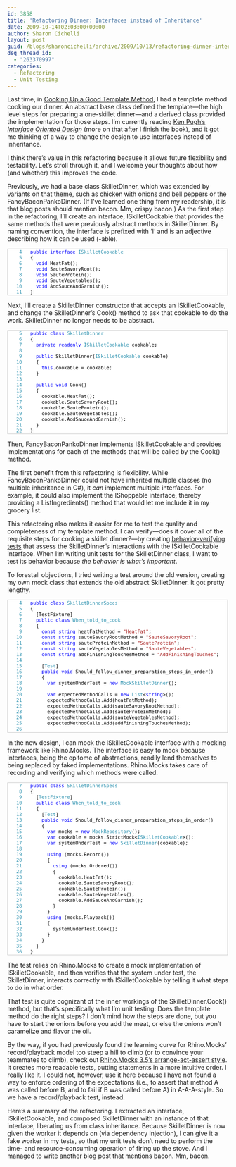```yaml
---
id: 3858
title: 'Refactoring Dinner: Interfaces instead of Inheritance'
date: 2009-10-14T02:03:00+00:00
author: Sharon Cichelli
layout: post
guid: /blogs/sharoncichelli/archive/2009/10/13/refactoring-dinner-interfaces-instead-of-inheritance.aspx
dsq_thread_id:
  - "263370997"
categories:
  - Refactoring
  - Unit Testing
---
```

Last time, in [Cooking Up a Good Template Method](/blogs/sharoncichelli/archive/2009/08/29/cooking-up-a-good-template-method.aspx), I had a template method cooking our dinner. An abstract base class defined the template&mdash;the high level steps for preparing a one-skillet dinner&mdash;and a derived class provided the implementation for those steps. I&#8217;m currently reading [Ken Pugh&#8217;s _Interface Oriented Design_](http://www.pragprog.com/titles/kpiod/interface-oriented-design) (more on that after I finish the book), and it got me thinking of a way to change the design to use interfaces instead of inheritance.

I think there&#8217;s value in this refactoring because it allows future flexibility and testability. Let&#8217;s stroll through it, and I welcome your thoughts about how (and whether) this improves the code.

Previously, we had a base class SkilletDinner, which was extended by variants on that theme, such as chicken with onions and bell peppers or the FancyBaconPankoDinner. (If I&#8217;ve learned one thing from my readership, it is that blog posts should mention bacon. Mm, crispy bacon.) As the first step in the refactoring, I&#8217;ll create an interface, ISkilletCookable that provides the same methods that were previously abstract methods in SkilletDinner. By naming convention, the interface is prefixed with &#8216;I&#8217; and is an adjective describing how it can be used (-able).

<div style="font-family: Courier New;font-size: 8pt;color: black;background: white;border: 1px solid #ccc;overflow: auto;width: 500px">
  <pre style="margin: 0px"><span style="color: #2b91af">&nbsp;&nbsp;&nbsp;&nbsp;4</span>&nbsp;&nbsp; <span style="color: blue">public</span> <span style="color: blue">interface</span> <span style="color: #2b91af">ISkilletCookable</span></pre>
  
  <pre style="margin: 0px"><span style="color: #2b91af">&nbsp;&nbsp;&nbsp;&nbsp;5</span>&nbsp;&nbsp; {</pre>
  
  <pre style="margin: 0px"><span style="color: #2b91af">&nbsp;&nbsp;&nbsp;&nbsp;6</span>&nbsp;&nbsp; &nbsp; <span style="color: blue">void</span> HeatFat();</pre>
  
  <pre style="margin: 0px"><span style="color: #2b91af">&nbsp;&nbsp;&nbsp;&nbsp;7</span>&nbsp;&nbsp; &nbsp; <span style="color: blue">void</span> SauteSavoryRoot();</pre>
  
  <pre style="margin: 0px"><span style="color: #2b91af">&nbsp;&nbsp;&nbsp;&nbsp;8</span>&nbsp;&nbsp; &nbsp; <span style="color: blue">void</span> SauteProtein();</pre>
  
  <pre style="margin: 0px"><span style="color: #2b91af">&nbsp;&nbsp;&nbsp;&nbsp;9</span>&nbsp;&nbsp; &nbsp; <span style="color: blue">void</span> SauteVegetables();</pre>
  
  <pre style="margin: 0px"><span style="color: #2b91af">&nbsp;&nbsp;&nbsp;10</span>&nbsp;&nbsp; &nbsp; <span style="color: blue">void</span> AddSauceAndGarnish();</pre>
  
  <pre style="margin: 0px"><span style="color: #2b91af">&nbsp;&nbsp;&nbsp;11</span>&nbsp;&nbsp; }</pre>
</div>

Next, I&#8217;ll create a SkilletDinner constructor that accepts an ISkilletCookable, and change the SkilletDinner&#8217;s Cook() method to ask that cookable to do the work. SkilletDinner no longer needs to be abstract.

<div style="font-family: Courier New;font-size: 8pt;color: black;background: white;border: 1px solid #ccc;overflow: auto;width: 500px">
  <pre style="margin: 0px"><span style="color: #2b91af">&nbsp;&nbsp;&nbsp;&nbsp;5</span>&nbsp;&nbsp; <span style="color: blue">public</span> <span style="color: blue">class</span> <span style="color: #2b91af">SkilletDinner</span></pre>
  
  <pre style="margin: 0px"><span style="color: #2b91af">&nbsp;&nbsp;&nbsp;&nbsp;6</span>&nbsp;&nbsp; {</pre>
  
  <pre style="margin: 0px"><span style="color: #2b91af">&nbsp;&nbsp;&nbsp;&nbsp;7</span>&nbsp;&nbsp; &nbsp; <span style="color: blue">private</span> <span style="color: blue">readonly</span> <span style="color: #2b91af">ISkilletCookable</span> cookable;</pre>
  
  <pre style="margin: 0px"><span style="color: #2b91af">&nbsp;&nbsp;&nbsp;&nbsp;8</span>&nbsp;</pre>
  
  <pre style="margin: 0px"><span style="color: #2b91af">&nbsp;&nbsp;&nbsp;&nbsp;9</span>&nbsp;&nbsp; &nbsp; <span style="color: blue">public</span> SkilletDinner(<span style="color: #2b91af">ISkilletCookable</span> cookable)</pre>
  
  <pre style="margin: 0px"><span style="color: #2b91af">&nbsp;&nbsp;&nbsp;10</span>&nbsp;&nbsp; &nbsp; {</pre>
  
  <pre style="margin: 0px"><span style="color: #2b91af">&nbsp;&nbsp;&nbsp;11</span>&nbsp;&nbsp; &nbsp; &nbsp; <span style="color: blue">this</span>.cookable = cookable;</pre>
  
  <pre style="margin: 0px"><span style="color: #2b91af">&nbsp;&nbsp;&nbsp;12</span>&nbsp;&nbsp; &nbsp; }</pre>
  
  <pre style="margin: 0px"><span style="color: #2b91af">&nbsp;&nbsp;&nbsp;13</span>&nbsp;</pre>
  
  <pre style="margin: 0px"><span style="color: #2b91af">&nbsp;&nbsp;&nbsp;14</span>&nbsp;&nbsp; &nbsp; <span style="color: blue">public</span> <span style="color: blue">void</span> Cook()</pre>
  
  <pre style="margin: 0px"><span style="color: #2b91af">&nbsp;&nbsp;&nbsp;15</span>&nbsp;&nbsp; &nbsp; {</pre>
  
  <pre style="margin: 0px"><span style="color: #2b91af">&nbsp;&nbsp;&nbsp;16</span>&nbsp;&nbsp; &nbsp; &nbsp; cookable.HeatFat();</pre>
  
  <pre style="margin: 0px"><span style="color: #2b91af">&nbsp;&nbsp;&nbsp;17</span>&nbsp;&nbsp; &nbsp; &nbsp; cookable.SauteSavoryRoot();</pre>
  
  <pre style="margin: 0px"><span style="color: #2b91af">&nbsp;&nbsp;&nbsp;18</span>&nbsp;&nbsp; &nbsp; &nbsp; cookable.SauteProtein();</pre>
  
  <pre style="margin: 0px"><span style="color: #2b91af">&nbsp;&nbsp;&nbsp;19</span>&nbsp;&nbsp; &nbsp; &nbsp; cookable.SauteVegetables();</pre>
  
  <pre style="margin: 0px"><span style="color: #2b91af">&nbsp;&nbsp;&nbsp;20</span>&nbsp;&nbsp; &nbsp; &nbsp; cookable.AddSauceAndGarnish();</pre>
  
  <pre style="margin: 0px"><span style="color: #2b91af">&nbsp;&nbsp;&nbsp;21</span>&nbsp;&nbsp; &nbsp; }</pre>
  
  <pre style="margin: 0px"><span style="color: #2b91af">&nbsp;&nbsp;&nbsp;22</span>&nbsp;&nbsp; }</pre>
</div>

Then, FancyBaconPankoDinner implements ISkilletCookable and provides implementations for each of the methods that will be called by the Cook() method.

The first benefit from this refactoring is flexibility. While FancyBaconPankoDinner could not have inherited multiple classes (no multiple inheritance in C#), it _can_ implement multiple interfaces. For example, it could also implement the IShoppable interface, thereby providing a ListIngredients() method that would let me include it in my grocery list.

This refactoring also makes it easier for me to test the quality and completeness of my template method. I can verify&mdash;does it cover all of the requisite steps for cooking a skillet dinner?&mdash;by creating [behavior-verifying tests](http://martinfowler.com/articles/mocksArentStubs.html#ChoosingBetweenTheDifferences) that assess the SkilletDinner&#8217;s interactions with the ISkilletCookable interface. When I&#8217;m writing unit tests for the SkilletDinner class, I want to test its behavior because _the behavior is what&#8217;s important_.

To forestall objections, I tried writing a test around the old version, creating my own mock class that extends the old abstract SkilletDinner. It got pretty lengthy.

<div style="font-family: Courier New;font-size: 8pt;color: black;background: white;border: 1px solid #ccc;overflow: auto;height: 300px;width: 500px">
  <pre style="margin: 0px"><span style="color: #2b91af">&nbsp;&nbsp;&nbsp;&nbsp;4</span>&nbsp;&nbsp; <span style="color: blue">public</span> <span style="color: blue">class</span> <span style="color: #2b91af">SkilletDinnerSpecs</span></pre>
  
  <pre style="margin: 0px"><span style="color: #2b91af">&nbsp;&nbsp;&nbsp;&nbsp;5</span>&nbsp;&nbsp; {</pre>
  
  <pre style="margin: 0px"><span style="color: #2b91af">&nbsp;&nbsp;&nbsp;&nbsp;6</span>&nbsp;&nbsp; &nbsp; [TestFixture]</pre>
  
  <pre style="margin: 0px"><span style="color: #2b91af">&nbsp;&nbsp;&nbsp;&nbsp;7</span>&nbsp;&nbsp; &nbsp; <span style="color: blue">public</span> <span style="color: blue">class</span> <span style="color: #2b91af">When_told_to_cook</span></pre>
  
  <pre style="margin: 0px"><span style="color: #2b91af">&nbsp;&nbsp;&nbsp;&nbsp;8</span>&nbsp;&nbsp; &nbsp; {</pre>
  
  <pre style="margin: 0px"><span style="color: #2b91af">&nbsp;&nbsp;&nbsp;&nbsp;9</span>&nbsp;&nbsp; &nbsp; &nbsp; <span style="color: blue">const</span> <span style="color: blue">string</span> heatFatMethod = <span style="color: #a31515">"HeatFat"</span>;</pre>
  
  <pre style="margin: 0px"><span style="color: #2b91af">&nbsp;&nbsp;&nbsp;10</span>&nbsp;&nbsp; &nbsp; &nbsp; <span style="color: blue">const</span> <span style="color: blue">string</span> sauteSavoryRootMethod = <span style="color: #a31515">"SauteSavoryRoot"</span>;</pre>
  
  <pre style="margin: 0px"><span style="color: #2b91af">&nbsp;&nbsp;&nbsp;11</span>&nbsp;&nbsp; &nbsp; &nbsp; <span style="color: blue">const</span> <span style="color: blue">string</span> sauteProteinMethod = <span style="color: #a31515">"SauteProtein"</span>;</pre>
  
  <pre style="margin: 0px"><span style="color: #2b91af">&nbsp;&nbsp;&nbsp;12</span>&nbsp;&nbsp; &nbsp; &nbsp; <span style="color: blue">const</span> <span style="color: blue">string</span> sauteVegetablesMethod = <span style="color: #a31515">"SauteVegetables"</span>;</pre>
  
  <pre style="margin: 0px"><span style="color: #2b91af">&nbsp;&nbsp;&nbsp;13</span>&nbsp;&nbsp; &nbsp; &nbsp; <span style="color: blue">const</span> <span style="color: blue">string</span> addFinishingTouchesMethod = <span style="color: #a31515">"AddFinishingTouches"</span>;</pre>
  
  <pre style="margin: 0px"><span style="color: #2b91af">&nbsp;&nbsp;&nbsp;14</span>&nbsp;</pre>
  
  <pre style="margin: 0px"><span style="color: #2b91af">&nbsp;&nbsp;&nbsp;15</span>&nbsp;&nbsp; &nbsp; &nbsp; [<span style="color: #2b91af">Test</span>]</pre>
  
  <pre style="margin: 0px"><span style="color: #2b91af">&nbsp;&nbsp;&nbsp;16</span>&nbsp;&nbsp; &nbsp; &nbsp; <span style="color: blue">public</span> <span style="color: blue">void</span> Should_follow_dinner_preparation_steps_in_order()</pre>
  
  <pre style="margin: 0px"><span style="color: #2b91af">&nbsp;&nbsp;&nbsp;17</span>&nbsp;&nbsp; &nbsp; &nbsp; {</pre>
  
  <pre style="margin: 0px"><span style="color: #2b91af">&nbsp;&nbsp;&nbsp;18</span>&nbsp;&nbsp; &nbsp; &nbsp; &nbsp; <span style="color: blue">var</span> systemUnderTest = <span style="color: blue">new</span> <span style="color: #2b91af">MockSkilletDinner</span>();</pre>
  
  <pre style="margin: 0px"><span style="color: #2b91af">&nbsp;&nbsp;&nbsp;19</span>&nbsp;</pre>
  
  <pre style="margin: 0px"><span style="color: #2b91af">&nbsp;&nbsp;&nbsp;20</span>&nbsp;&nbsp; &nbsp; &nbsp; &nbsp; <span style="color: blue">var</span> expectedMethodCalls = <span style="color: blue">new</span> <span style="color: #2b91af">List</span>&lt;<span style="color: blue">string</span>&gt;();</pre>
  
  <pre style="margin: 0px"><span style="color: #2b91af">&nbsp;&nbsp;&nbsp;21</span>&nbsp;&nbsp; &nbsp; &nbsp; &nbsp; expectedMethodCalls.Add(heatFatMethod);</pre>
  
  <pre style="margin: 0px"><span style="color: #2b91af">&nbsp;&nbsp;&nbsp;22</span>&nbsp;&nbsp; &nbsp; &nbsp; &nbsp; expectedMethodCalls.Add(sauteSavoryRootMethod);</pre>
  
  <pre style="margin: 0px"><span style="color: #2b91af">&nbsp;&nbsp;&nbsp;23</span>&nbsp;&nbsp; &nbsp; &nbsp; &nbsp; expectedMethodCalls.Add(sauteProteinMethod);</pre>
  
  <pre style="margin: 0px"><span style="color: #2b91af">&nbsp;&nbsp;&nbsp;24</span>&nbsp;&nbsp; &nbsp; &nbsp; &nbsp; expectedMethodCalls.Add(sauteVegetablesMethod);</pre>
  
  <pre style="margin: 0px"><span style="color: #2b91af">&nbsp;&nbsp;&nbsp;25</span>&nbsp;&nbsp; &nbsp; &nbsp; &nbsp; expectedMethodCalls.Add(addFinishingTouchesMethod);</pre>
  
  <pre style="margin: 0px"><span style="color: #2b91af">&nbsp;&nbsp;&nbsp;26</span>&nbsp;</pre>
  
  <pre style="margin: 0px"><span style="color: #2b91af">&nbsp;&nbsp;&nbsp;27</span>&nbsp;&nbsp; &nbsp; &nbsp; &nbsp; systemUnderTest.Cook();</pre>
  
  <pre style="margin: 0px"><span style="color: #2b91af">&nbsp;&nbsp;&nbsp;28</span>&nbsp;</pre>
  
  <pre style="margin: 0px"><span style="color: #2b91af">&nbsp;&nbsp;&nbsp;29</span>&nbsp;&nbsp; &nbsp; &nbsp; &nbsp; <span style="color: #2b91af">Assert</span>.AreEqual(expectedMethodCalls.Count, systemUnderTest.CalledMethods.Count, <span style="color: #a31515">"Expected number of called methods did not equal actual."</span>);</pre>
  
  <pre style="margin: 0px"><span style="color: #2b91af">&nbsp;&nbsp;&nbsp;30</span>&nbsp;</pre>
  
  <pre style="margin: 0px"><span style="color: #2b91af">&nbsp;&nbsp;&nbsp;31</span>&nbsp;&nbsp; &nbsp; &nbsp; &nbsp; <span style="color: blue">for</span> (<span style="color: blue">int</span> i = 0; i &lt; expectedMethodCalls.Count; i++)</pre>
  
  <pre style="margin: 0px"><span style="color: #2b91af">&nbsp;&nbsp;&nbsp;32</span>&nbsp;&nbsp; &nbsp; &nbsp; &nbsp; {</pre>
  
  <pre style="margin: 0px"><span style="color: #2b91af">&nbsp;&nbsp;&nbsp;33</span>&nbsp;&nbsp; &nbsp; &nbsp; &nbsp; &nbsp; <span style="color: #2b91af">Assert</span>.AreEqual(expectedMethodCalls[i], systemUnderTest.CalledMethods[i]);</pre>
  
  <pre style="margin: 0px"><span style="color: #2b91af">&nbsp;&nbsp;&nbsp;34</span>&nbsp;&nbsp; &nbsp; &nbsp; &nbsp; }</pre>
  
  <pre style="margin: 0px"><span style="color: #2b91af">&nbsp;&nbsp;&nbsp;35</span>&nbsp;&nbsp; &nbsp; &nbsp; }</pre>
  
  <pre style="margin: 0px"><span style="color: #2b91af">&nbsp;&nbsp;&nbsp;36</span>&nbsp;</pre>
  
  <pre style="margin: 0px"><span style="color: #2b91af">&nbsp;&nbsp;&nbsp;37</span>&nbsp;&nbsp; &nbsp; &nbsp; <span style="color: blue">private</span> <span style="color: blue">class</span> <span style="color: #2b91af">MockSkilletDinner</span> : <span style="color: #2b91af">SkilletDinner</span></pre>
  
  <pre style="margin: 0px"><span style="color: #2b91af">&nbsp;&nbsp;&nbsp;38</span>&nbsp;&nbsp; &nbsp; &nbsp; {</pre>
  
  <pre style="margin: 0px"><span style="color: #2b91af">&nbsp;&nbsp;&nbsp;39</span>&nbsp;&nbsp; &nbsp; &nbsp; &nbsp; <span style="color: blue">public</span> <span style="color: blue">readonly</span> <span style="color: #2b91af">List</span>&lt;<span style="color: blue">string</span>&gt; CalledMethods = <span style="color: blue">new</span> <span style="color: #2b91af">List</span>&lt;<span style="color: blue">string</span>&gt;();</pre>
  
  <pre style="margin: 0px"><span style="color: #2b91af">&nbsp;&nbsp;&nbsp;40</span>&nbsp;</pre>
  
  <pre style="margin: 0px"><span style="color: #2b91af">&nbsp;&nbsp;&nbsp;41</span>&nbsp;&nbsp; &nbsp; &nbsp; &nbsp; <span style="color: blue">protected</span> <span style="color: blue">override</span> <span style="color: blue">void</span> HeatFat()</pre>
  
  <pre style="margin: 0px"><span style="color: #2b91af">&nbsp;&nbsp;&nbsp;42</span>&nbsp;&nbsp; &nbsp; &nbsp; &nbsp; {</pre>
  
  <pre style="margin: 0px"><span style="color: #2b91af">&nbsp;&nbsp;&nbsp;43</span>&nbsp;&nbsp; &nbsp; &nbsp; &nbsp; &nbsp; CalledMethods.Add(heatFatMethod);</pre>
  
  <pre style="margin: 0px"><span style="color: #2b91af">&nbsp;&nbsp;&nbsp;44</span>&nbsp;&nbsp; &nbsp; &nbsp; &nbsp; }</pre>
  
  <pre style="margin: 0px"><span style="color: #2b91af">&nbsp;&nbsp;&nbsp;45</span>&nbsp;</pre>
  
  <pre style="margin: 0px"><span style="color: #2b91af">&nbsp;&nbsp;&nbsp;46</span>&nbsp;&nbsp; &nbsp; &nbsp; &nbsp; <span style="color: blue">protected</span> <span style="color: blue">override</span> <span style="color: blue">void</span> SauteSavoryRoot()</pre>
  
  <pre style="margin: 0px"><span style="color: #2b91af">&nbsp;&nbsp;&nbsp;47</span>&nbsp;&nbsp; &nbsp; &nbsp; &nbsp; {</pre>
  
  <pre style="margin: 0px"><span style="color: #2b91af">&nbsp;&nbsp;&nbsp;48</span>&nbsp;&nbsp; &nbsp; &nbsp; &nbsp; &nbsp; CalledMethods.Add(sauteSavoryRootMethod);</pre>
  
  <pre style="margin: 0px"><span style="color: #2b91af">&nbsp;&nbsp;&nbsp;49</span>&nbsp;&nbsp; &nbsp; &nbsp; &nbsp; }</pre>
  
  <pre style="margin: 0px"><span style="color: #2b91af">&nbsp;&nbsp;&nbsp;50</span>&nbsp;</pre>
  
  <pre style="margin: 0px"><span style="color: #2b91af">&nbsp;&nbsp;&nbsp;51</span>&nbsp;&nbsp; &nbsp; &nbsp; &nbsp; <span style="color: blue">protected</span> <span style="color: blue">override</span> <span style="color: blue">void</span> SauteProtein()</pre>
  
  <pre style="margin: 0px"><span style="color: #2b91af">&nbsp;&nbsp;&nbsp;52</span>&nbsp;&nbsp; &nbsp; &nbsp; &nbsp; {</pre>
  
  <pre style="margin: 0px"><span style="color: #2b91af">&nbsp;&nbsp;&nbsp;53</span>&nbsp;&nbsp; &nbsp; &nbsp; &nbsp; &nbsp; CalledMethods.Add(sauteProteinMethod);</pre>
  
  <pre style="margin: 0px"><span style="color: #2b91af">&nbsp;&nbsp;&nbsp;54</span>&nbsp;&nbsp; &nbsp; &nbsp; &nbsp; }</pre>
  
  <pre style="margin: 0px"><span style="color: #2b91af">&nbsp;&nbsp;&nbsp;55</span>&nbsp;</pre>
  
  <pre style="margin: 0px"><span style="color: #2b91af">&nbsp;&nbsp;&nbsp;56</span>&nbsp;&nbsp; &nbsp; &nbsp; &nbsp; <span style="color: blue">protected</span> <span style="color: blue">override</span> <span style="color: blue">void</span> SauteVegetables()</pre>
  
  <pre style="margin: 0px"><span style="color: #2b91af">&nbsp;&nbsp;&nbsp;57</span>&nbsp;&nbsp; &nbsp; &nbsp; &nbsp; {</pre>
  
  <pre style="margin: 0px"><span style="color: #2b91af">&nbsp;&nbsp;&nbsp;58</span>&nbsp;&nbsp; &nbsp; &nbsp; &nbsp; &nbsp; CalledMethods.Add(sauteVegetablesMethod);</pre>
  
  <pre style="margin: 0px"><span style="color: #2b91af">&nbsp;&nbsp;&nbsp;59</span>&nbsp;&nbsp; &nbsp; &nbsp; &nbsp; }</pre>
  
  <pre style="margin: 0px"><span style="color: #2b91af">&nbsp;&nbsp;&nbsp;60</span>&nbsp;</pre>
  
  <pre style="margin: 0px"><span style="color: #2b91af">&nbsp;&nbsp;&nbsp;61</span>&nbsp;&nbsp; &nbsp; &nbsp; &nbsp; <span style="color: blue">protected</span> <span style="color: blue">override</span> <span style="color: blue">void</span> AddFinishingTouches()</pre>
  
  <pre style="margin: 0px"><span style="color: #2b91af">&nbsp;&nbsp;&nbsp;62</span>&nbsp;&nbsp; &nbsp; &nbsp; &nbsp; {</pre>
  
  <pre style="margin: 0px"><span style="color: #2b91af">&nbsp;&nbsp;&nbsp;63</span>&nbsp;&nbsp; &nbsp; &nbsp; &nbsp; &nbsp; CalledMethods.Add(addFinishingTouchesMethod);</pre>
  
  <pre style="margin: 0px"><span style="color: #2b91af">&nbsp;&nbsp;&nbsp;64</span>&nbsp;&nbsp; &nbsp; &nbsp; &nbsp; }</pre>
  
  <pre style="margin: 0px"><span style="color: #2b91af">&nbsp;&nbsp;&nbsp;65</span>&nbsp;&nbsp; &nbsp; &nbsp; }</pre>
  
  <pre style="margin: 0px"><span style="color: #2b91af">&nbsp;&nbsp;&nbsp;66</span>&nbsp;&nbsp; &nbsp; }</pre>
  
  <pre style="margin: 0px"><span style="color: #2b91af">&nbsp;&nbsp;&nbsp;67</span>&nbsp;&nbsp; }</pre>
</div>

In the new design, I can mock the ISkilletCookable interface with a mocking framework like Rhino.Mocks. The interface is easy to mock because interfaces, being the epitome of abstractions, readily lend themselves to being replaced by faked implementations. Rhino.Mocks takes care of recording and verifying which methods were called. 

<div style="font-family: Courier New;font-size: 8pt;color: black;background: white;border: 1px solid #ccc;overflow: auto;width: 500px">
  <pre style="margin: 0px"><span style="color: #2b91af">&nbsp;&nbsp;&nbsp;&nbsp;7</span>&nbsp;&nbsp; <span style="color: blue">public</span> <span style="color: blue">class</span> <span style="color: #2b91af">SkilletDinnerSpecs</span></pre>
  
  <pre style="margin: 0px"><span style="color: #2b91af">&nbsp;&nbsp;&nbsp;&nbsp;8</span>&nbsp;&nbsp; {</pre>
  
  <pre style="margin: 0px"><span style="color: #2b91af">&nbsp;&nbsp;&nbsp;&nbsp;9</span>&nbsp;&nbsp; &nbsp; [<span style="color: #2b91af">TestFixture</span>]</pre>
  
  <pre style="margin: 0px"><span style="color: #2b91af">&nbsp;&nbsp;&nbsp;10</span>&nbsp;&nbsp; &nbsp; <span style="color: blue">public</span> <span style="color: blue">class</span> <span style="color: #2b91af">When_told_to_cook</span></pre>
  
  <pre style="margin: 0px"><span style="color: #2b91af">&nbsp;&nbsp;&nbsp;11</span>&nbsp;&nbsp; &nbsp; {</pre>
  
  <pre style="margin: 0px"><span style="color: #2b91af">&nbsp;&nbsp;&nbsp;12</span>&nbsp;&nbsp; &nbsp; &nbsp; [<span style="color: #2b91af">Test</span>]</pre>
  
  <pre style="margin: 0px"><span style="color: #2b91af">&nbsp;&nbsp;&nbsp;13</span>&nbsp;&nbsp; &nbsp; &nbsp; <span style="color: blue">public</span> <span style="color: blue">void</span> Should_follow_dinner_preparation_steps_in_order()</pre>
  
  <pre style="margin: 0px"><span style="color: #2b91af">&nbsp;&nbsp;&nbsp;14</span>&nbsp;&nbsp; &nbsp; &nbsp; {</pre>
  
  <pre style="margin: 0px"><span style="color: #2b91af">&nbsp;&nbsp;&nbsp;15</span>&nbsp;&nbsp; &nbsp; &nbsp; &nbsp; <span style="color: blue">var</span> mocks = <span style="color: blue">new</span> <span style="color: #2b91af">MockRepository</span>();</pre>
  
  <pre style="margin: 0px"><span style="color: #2b91af">&nbsp;&nbsp;&nbsp;16</span>&nbsp;&nbsp; &nbsp; &nbsp; &nbsp; <span style="color: blue">var</span> cookable = mocks.StrictMock&lt;<span style="color: #2b91af">ISkilletCookable</span>&gt;();</pre>
  
  <pre style="margin: 0px"><span style="color: #2b91af">&nbsp;&nbsp;&nbsp;17</span>&nbsp;&nbsp; &nbsp; &nbsp; &nbsp; <span style="color: blue">var</span> systemUnderTest = <span style="color: blue">new</span> <span style="color: #2b91af">SkilletDinner</span>(cookable);</pre>
  
  <pre style="margin: 0px"><span style="color: #2b91af">&nbsp;&nbsp;&nbsp;18</span>&nbsp;</pre>
  
  <pre style="margin: 0px"><span style="color: #2b91af">&nbsp;&nbsp;&nbsp;19</span>&nbsp;&nbsp; &nbsp; &nbsp; &nbsp; <span style="color: blue">using</span> (mocks.Record())</pre>
  
  <pre style="margin: 0px"><span style="color: #2b91af">&nbsp;&nbsp;&nbsp;20</span>&nbsp;&nbsp; &nbsp; &nbsp; &nbsp; {</pre>
  
  <pre style="margin: 0px"><span style="color: #2b91af">&nbsp;&nbsp;&nbsp;21</span>&nbsp;&nbsp; &nbsp; &nbsp; &nbsp; &nbsp; <span style="color: blue">using</span> (mocks.Ordered())</pre>
  
  <pre style="margin: 0px"><span style="color: #2b91af">&nbsp;&nbsp;&nbsp;22</span>&nbsp;&nbsp; &nbsp; &nbsp; &nbsp; &nbsp; {</pre>
  
  <pre style="margin: 0px"><span style="color: #2b91af">&nbsp;&nbsp;&nbsp;23</span>&nbsp;&nbsp; &nbsp; &nbsp; &nbsp; &nbsp; &nbsp; cookable.HeatFat();</pre>
  
  <pre style="margin: 0px"><span style="color: #2b91af">&nbsp;&nbsp;&nbsp;24</span>&nbsp;&nbsp; &nbsp; &nbsp; &nbsp; &nbsp; &nbsp; cookable.SauteSavoryRoot();</pre>
  
  <pre style="margin: 0px"><span style="color: #2b91af">&nbsp;&nbsp;&nbsp;25</span>&nbsp;&nbsp; &nbsp; &nbsp; &nbsp; &nbsp; &nbsp; cookable.SauteProtein();</pre>
  
  <pre style="margin: 0px"><span style="color: #2b91af">&nbsp;&nbsp;&nbsp;26</span>&nbsp;&nbsp; &nbsp; &nbsp; &nbsp; &nbsp; &nbsp; cookable.SauteVegetables();</pre>
  
  <pre style="margin: 0px"><span style="color: #2b91af">&nbsp;&nbsp;&nbsp;27</span>&nbsp;&nbsp; &nbsp; &nbsp; &nbsp; &nbsp; &nbsp; cookable.AddSauceAndGarnish();</pre>
  
  <pre style="margin: 0px"><span style="color: #2b91af">&nbsp;&nbsp;&nbsp;28</span>&nbsp;&nbsp; &nbsp; &nbsp; &nbsp; &nbsp; }</pre>
  
  <pre style="margin: 0px"><span style="color: #2b91af">&nbsp;&nbsp;&nbsp;29</span>&nbsp;&nbsp; &nbsp; &nbsp; &nbsp; }</pre>
  
  <pre style="margin: 0px"><span style="color: #2b91af">&nbsp;&nbsp;&nbsp;30</span>&nbsp;&nbsp; &nbsp; &nbsp; &nbsp; <span style="color: blue">using</span> (mocks.Playback())</pre>
  
  <pre style="margin: 0px"><span style="color: #2b91af">&nbsp;&nbsp;&nbsp;31</span>&nbsp;&nbsp; &nbsp; &nbsp; &nbsp; {</pre>
  
  <pre style="margin: 0px"><span style="color: #2b91af">&nbsp;&nbsp;&nbsp;32</span>&nbsp;&nbsp; &nbsp; &nbsp; &nbsp; &nbsp; systemUnderTest.Cook();</pre>
  
  <pre style="margin: 0px"><span style="color: #2b91af">&nbsp;&nbsp;&nbsp;33</span>&nbsp;&nbsp; &nbsp; &nbsp; &nbsp; }</pre>
  
  <pre style="margin: 0px"><span style="color: #2b91af">&nbsp;&nbsp;&nbsp;34</span>&nbsp;&nbsp; &nbsp; &nbsp; }</pre>
  
  <pre style="margin: 0px"><span style="color: #2b91af">&nbsp;&nbsp;&nbsp;35</span>&nbsp;&nbsp; &nbsp; }</pre>
  
  <pre style="margin: 0px"><span style="color: #2b91af">&nbsp;&nbsp;&nbsp;36</span>&nbsp;&nbsp; }</pre>
</div>

The test relies on Rhino.Mocks to create a mock implementation of ISkilletCookable, and then verifies that the system under test, the SkilletDinner, interacts correctly with ISkilletCookable by telling it what steps to do in what order.

That test is quite cognizant of the inner workings of the SkilletDinner.Cook() method, but that&#8217;s specifically what I&#8217;m unit testing: Does the template method do the right steps? I don&#8217;t mind how the steps are done, but you have to start the onions before you add the meat, or else the onions won&#8217;t caramelize and flavor the oil.

By the way, if you had previously found the learning curve for Rhino.Mocks&#8217; record/playback model too steep a hill to climb (or to convince your teammates to climb), check out [Rhino.Mocks 3.5&#8217;s arrange-act-assert style](http://www.ayende.com/Wiki/Rhino%20Mocks%203.5.ashx). It creates more readable tests, putting statements in a more intuitive order. I really like it. I could not, however, use it here because I have not found a way to enforce ordering of the expectations (i.e., to assert that method A was called before B, and to fail if B was called before A) in A-A-A-style. So we have a record/playback test, instead.

Here&#8217;s a summary of the refactoring. I extracted an interface, ISkilletCookable, and composed SkilletDinner with an instance of that interface, liberating us from class inheritance. Because SkilletDinner is now given the worker it depends on (via dependency injection), I can give it a fake worker in my tests, so that my unit tests don&#8217;t need to perform the time- and resource-consuming operation of firing up the stove. And I managed to write another blog post that mentions bacon. Mm, bacon.